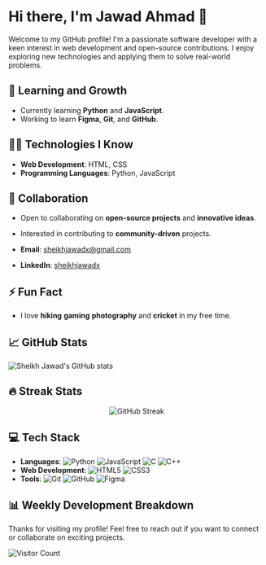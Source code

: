 # Hi there, I'm Jawad Ahmad 👋

Welcome to my GitHub profile! I'm a passionate software developer with a keen interest in web development and open-source contributions. I enjoy exploring new technologies and applying them to solve real-world problems.


## 🌱 Learning and Growth
- Currently learning **Python** and **JavaScript**.
- Working to learn **Figma**, **Git**, and **GitHub**.

## 👨‍💻 Technologies I Know
- **Web Development**: HTML, CSS
- **Programming Languages**: Python, JavaScript

## 👯 Collaboration
- Open to collaborating on **open-source projects** and **innovative ideas**.
- Interested in contributing to **community-driven** projects.

- **Email**: [sheikhjawadx@gmail.com](mailto:sheikhjawadx@gmail.com)
- **LinkedIn**: [sheikhjawadx](https://www.linkedin.com/in/sheikhjawadx)

## ⚡ Fun Fact
- I love **hiking** **gaming** **photography** and **cricket** in my free time.

## 📈 GitHub Stats
![Sheikh Jawad's GitHub stats](https://github-readme-stats.vercel.app/api?username=sheikhjawadx&show_icons=true&theme=radical)

## 🔥 Streak Stats
<p align="center">
  <img src="https://streak-stats.demolab.com?user=sheikhjawadx&hide_border=true&border_radius=15&fire=FFAFCC&ring=5BCEFAD7&currStreakNum=FFAFCC&theme=radical&sideNums=FFAFCC&currStreakLabel=C4E66E&sideLabels=BBC972&dates=CAB59C&stroke=C0AA9253&background=00000000" alt="GitHub Streak" />
</p>

## 💻 Tech Stack
- **Languages**: ![Python](https://img.shields.io/badge/-Python-3776AB?style=flat&logo=python&logoColor=white) ![JavaScript](https://img.shields.io/badge/-JavaScript-F7DF1E?style=flat&logo=javascript&logoColor=black) ![C](https://img.shields.io/badge/-C-A8B9CC?style=flat&logo=c&logoColor=white) ![C++](https://img.shields.io/badge/-C++-00599C?style=flat&logo=cplusplus&logoColor=white)
- **Web Development**: ![HTML5](https://img.shields.io/badge/-HTML5-E34F26?style=flat&logo=html5&logoColor=white) ![CSS3](https://img.shields.io/badge/-CSS3-1572B6?style=flat&logo=css3&logoColor=white)
- **Tools**: ![Git](https://img.shields.io/badge/-Git-F05032?style=flat&logo=git&logoColor=white) ![GitHub](https://img.shields.io/badge/-GitHub-181717?style=flat&logo=github&logoColor=white) ![Figma](https://img.shields.io/badge/-Figma-F24E1E?style=flat&logo=figma&logoColor=white)



## 📊 Weekly Development Breakdown
<!--START_SECTION:waka-->
<!--END_SECTION:waka-->

Thanks for visiting my profile! Feel free to reach out if you want to connect or collaborate on exciting projects.

![Visitor Count](https://profile-counter.glitch.me/sheikhjawadx/count.svg)
